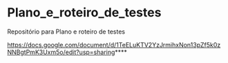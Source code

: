 # Plano_e_roteiro_de_testes
Repositório para Plano e roteiro de testes

https://docs.google.com/document/d/1TeELuKTV2YzJrmihxNon13pZf5k0zNNBgtPmK3Uxm5o/edit?usp=sharing****
